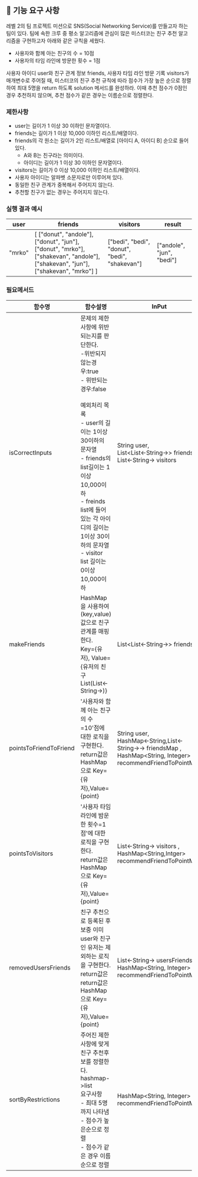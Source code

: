 ## 🚀 기능 요구 사항

레벨 2의 팀 프로젝트 미션으로 SNS(Social Networking Service)를 만들고자 하는 팀이 있다. 팀에 속한 크루 중 평소 알고리즘에 관심이 많은 미스터코는 친구 추천 알고리즘을 구현하고자 아래와 같은 규칙을 세웠다.

- 사용자와 함께 아는 친구의 수 = 10점 
- 사용자의 타임 라인에 방문한 횟수 = 1점

사용자 아이디 user와 친구 관계 정보 friends, 사용자 타임 라인 방문 기록 visitors가 매개변수로 주어질 때, 미스터코의 친구 추천 규칙에 따라 점수가 가장 높은 순으로 정렬하여 최대 5명을 return 하도록 solution 메서드를 완성하라. 이때 추천 점수가 0점인 경우 추천하지 않으며, 추천 점수가 같은 경우는 이름순으로 정렬한다.

### 제한사항

- user는 길이가 1 이상 30 이하인 문자열이다.
- friends는 길이가 1 이상 10,000 이하인 리스트/배열이다.
- friends의 각 원소는 길이가 2인 리스트/배열로 [아이디 A, 아이디 B] 순으로 들어있다.
  - A와 B는 친구라는 의미이다.
  - 아이디는 길이가 1 이상 30 이하인 문자열이다.
- visitors는 길이가 0 이상 10,000 이하인 리스트/배열이다.
- 사용자 아이디는 알파벳 소문자로만 이루어져 있다.
- 동일한 친구 관계가 중복해서 주어지지 않는다.
- 추천할 친구가 없는 경우는 주어지지 않는다.

### 실행 결과 예시

| user | friends | visitors | result |
| --- | --- | --- | --- |
| "mrko" | [ ["donut", "andole"], ["donut", "jun"], ["donut", "mrko"], ["shakevan", "andole"], ["shakevan", "jun"], ["shakevan", "mrko"] ] | ["bedi", "bedi", "donut", "bedi", "shakevan"] | ["andole", "jun", "bedi"] |


### 필요메서드

| 함수명                    | 함수설명                                                                                                                                                                                                                                        | InPut                                                                                                                   | OutPut                                             |  
|------------------------|---------------------------------------------------------------------------------------------------------------------------------------------------------------------------------------------------------------------------------------------|-------------------------------------------------------------------------------------------------------------------------|----------------------------------------------------|
| isCorrectInputs        | 문제의 제한사항에 위반되는지를 판단한다.<br/>-위반되지 않는경우:true<br/>- 위반되는경우:false<br/><br/>예외처리 목록<br/>- user의 길이는 1이상 30이하의 문자열<br/>- friends의 list길이는 1이상 10,000이하<br/>- freinds list에 들어있는 각 아이디의 길이는 1이상 30이하의 문자열<br/>- visitor list 길이는 0이상 10,000이하<br/> | String user, <br/>List<List<-String->> friends, <br/>List<-String-> visitors                                            | boolean                                            |
| makeFriends            | HashMap을 사용하여 (key,value)값으로 친구관계를 매핑한다.<br/>Key={유저}, Value={유저의 친구 List(List<-String->)}                                                                                                                                                  | List<List<-String->> friends                                                                                            | HashMap<-String,List<-String->-> friendsMap        |
| pointsToFriendToFriend | '사용자와 함께 아는 친구의 수=10'점에 대한 로직을 구현한다.<br/>return값은 HashMap으로 Key={유저},Value={point}                                                                                                                                                          | String user, <br/>HashMap<-String,List<-String->-> friendsMap , <br/>HashMap<String, Integer> recommendFriendToPointMap | HashMap<String,Intger> recommendFriendToPointMap   |
| pointsToVisitors       | '사용자 타임라인에 밤운한 횟수=1점'에 대한 로직을 구현한다. <br/>return값은 HashMap으로 Key={유저},Value={point}                                                                                                                                                          | List<-String-> visitors , <br/>HashMap<String,Intger> recommendFriendToPointMap                                         | HashMap<String,Integer> recommendFriendToPointMap  |
| removedUsersFriends    | 친구 추천으로 등록된 후보중 이미 user와 친구인 유저는 제외하는 로직을 구현한다.<br/>return값은 return값은 HashMap으로 Key={유저},Value={point}                                                                                                                                      | List<-String-> usersFriends <br/>   HashMap<String, Integer> recommendFriendToPointMap                                  | HashMap<String, Integer> recommendFriendToPointMap |                                                  |
| sortByRestrictions     | 주어진 제한사항에 맞게 친구 추천후보를 정렬한다.<br/>hashmap->list <br/>요구사항<br/>  - 최대 5명까지 나타냄<br/> - 점수가 높은순으로 정렬<br/> - 점수가 같은 경우 이름순으로 정렬                                                                                                                   | HashMap<String, Integer> recommendFriendToPointMap                                                                                           | List<-String-> recommendedSortedList               |                 |